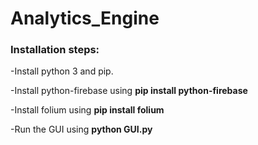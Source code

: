 # Analytics_Engine
### Installation steps:
-Install python 3 and pip.

-Install python-firebase using **pip install python-firebase**

-Install folium using **pip install folium**

-Run the GUI using **python GUI.py**
